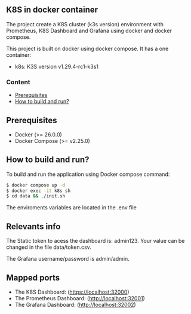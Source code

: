 ## K8S in docker container

The project create a K8S cluster (k3s version) environment with Prometheus, K8S Dashboard and Grafana using docker and docker compose.

This project is built on docker using docker compose. It has a one container:

- k8s: K3S version v1.29.4-rc1-k3s1

### Content

- [Prerequisites](#prerequisites)
- [How to build and run?](#how-to-build-and-run)

## Prerequisites

- Docker (>= 26.0.0)
- Docker Compose (>= v2.25.0)

## How to build and run?

To build and run the application using Docker compose command:

```bash
$ docker compose up -d
$ docker exec -it k8s sh
$ cd data && ./init.sh
```

The enviroments variables are located in the .env file

## Relevants info

The Static token to acess the dashboard is: admin123. Your value can be changed in the file data/token.csv.

The Grafana username/password is admin/admin.

## Mapped ports

 - The K8S Dashboard: ([https://localhost:32000](https://localhost:32000))
 - The Prometheus Dashboard: ([http://localhost:32001](http://localhost:32001))
 - The Grafana Dashboard: ([http://localhost:32002](http://localhost:32002))